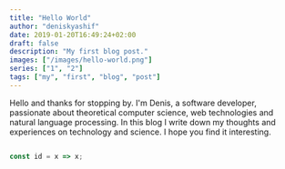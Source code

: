 ```yaml
---
title: "Hello World"
author: "deniskyashif"
date: 2019-01-20T16:49:24+02:00
draft: false
description: "My first blog post."
images: ["/images/hello-world.png"]
series: ["1", "2"]
tags: ["my", "first", "blog", "post"]
---
```


Hello and thanks for stopping by. I'm Denis, a software developer, passionate about theoretical computer science, web technologies and natural language processing. In this blog I write down my thoughts and experiences on technology and science. I hope you find it interesting.

```javascript

const id = x => x;

```
